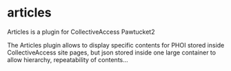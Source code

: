 # articles
Articles is a plugin for CollectiveAccess Pawtucket2

The Articles plugin allows to display specific contents for PHOI stored inside CollectiveAccess site pages, but json stored inside one large container to allow hierarchy, repeatability of contents...

